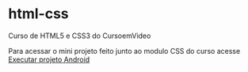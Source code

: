 # html-css
 Curso de HTML5 e CSS3 do CursoemVideo

Para acessar o mini projeto feito junto ao modulo CSS do curso acesse <a href="https://danielfreitas97.github.io/html-css/exercicios%20-%20CSS/projeto-android/android" target="_blank"> Executar projeto Android <a>